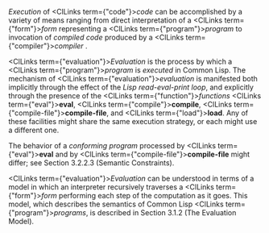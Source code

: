  



*Execution* of <ClLinks  term={"code"}><i>code</i></ClLinks> can be accomplished by a variety of means ranging from direct interpretation of a <ClLinks  term={"form"}><i>form</i></ClLinks> representing a <ClLinks  term={"program"}><i>program</i></ClLinks> to invocation of *compiled code* produced by a <ClLinks  term={"compiler"}><i>compiler</i></ClLinks> . 



<ClLinks  term={"evaluation"}><i>Evaluation</i></ClLinks> is the process by which a <ClLinks  term={"program"}><i>program</i></ClLinks> is *executed* in Common Lisp. The mechanism of <ClLinks  term={"evaluation"}><i>evaluation</i></ClLinks> is manifested both implicitly through the effect of the *Lisp read-eval-print loop*, and explicitly through the presence of the <ClLinks  term={"function"}><i>functions</i></ClLinks> <ClLinks  term={"eval"}><b>eval</b></ClLinks>, <ClLinks  term={"compile"}><b>compile</b></ClLinks>, <ClLinks  term={"compile-file"}><b>compile-file</b></ClLinks>, and <ClLinks  term={"load"}><b>load</b></ClLinks>. Any of these facilities might share the same execution strategy, or each might use a different one. 



The behavior of a *conforming program* processed by <ClLinks  term={"eval"}><b>eval</b></ClLinks> and by <ClLinks  term={"compile-file"}><b>compile-file</b></ClLinks> might differ; see Section 3.2.2.3 (Semantic Constraints). 



<ClLinks  term={"evaluation"}><i>Evaluation</i></ClLinks> can be understood in terms of a model in which an interpreter recursively traverses a <ClLinks  term={"form"}><i>form</i></ClLinks> performing each step of the computation as it goes. This model, which describes the semantics of Common Lisp <ClLinks  term={"program"}><i>programs</i></ClLinks>, is described in Section 3.1.2 (The Evaluation Model). 



